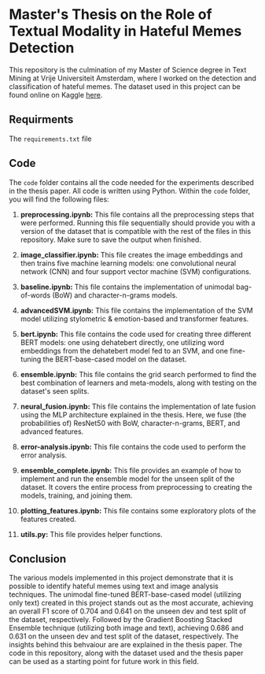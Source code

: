 # Master's Thesis on the Role of Textual Modality in Hateful Memes Detection 

This repository is the culmination of my Master of Science degree in Text Mining at Vrije Universiteit Amsterdam, where I worked on the detection and classification of hateful memes. The dataset used in this project can be found online on Kaggle [here](https://www.kaggle.com/datasets/williamberrios/hateful-memes).

## Requirments

The `requirements.txt` file 
## Code

The `code` folder contains all the code needed for the experiments described in the thesis paper. All code is written using Python. Within the `code` folder, you will find the following files:



1. **preprocessing.ipynb:** This file contains all the preprocessing steps that were performed. Running this file sequentially should provide you with a version of the dataset that is compatible with the rest of the files in this repository. Make sure to save the output when finished.

2. **image_classifier.ipynb:** This file creates the image embeddings and then trains five machine learning models: one convolutional neural network (CNN) and four support vector machine (SVM) configurations.
3. **baseline.ipynb:** This file contains the implementation of unimodal bag-of-words (BoW) and character-n-grams models.

4. **advancedSVM.ipynb:** This file contains the implementation of the SVM model utilizing stylometric & emotion-based and transformer features.

5. **bert.ipynb:** This file contains the code used for creating three different BERT models: one using dehatebert directly, one utilizing word embeddings from the dehatebert model fed to an SVM, and one fine-tuning the BERT-base-cased model on the dataset.

6. **ensemble.ipynb:** This file contains the grid search performed to find the best combination of learners and meta-models, along with testing on the dataset's seen splits.

7. **neural_fusion.ipynb:** This file contains the implementation of late fusion using the MLP architecture explained in the thesis. Here, we fuse (the probabilities of) ResNet50 with BoW, character-n-grams, BERT, and advanced features.

8. **error-analysis.ipynb:** This file contains the code used to perform the error analysis.

9. **ensemble_complete.ipynb:** This file provides an example of how to implement and run the ensemble model for the unseen split of the dataset. It covers the entire process from preprocessing to creating the models, training, and joining them.

10. **plotting_features.ipynb:** This file contains some exploratory plots of the features created.

11. **utils.py:** This file provides helper functions.

## Conclusion

The various models implemented in this project demonstrate that it is possible to identify hateful memes using text and image analysis techniques. The unimodal fine-tuned BERT-base-cased model (utilizing only text) created in this project stands out as the most accurate, achieving an overall F1 score of 0.704 and 0.641 on the unseen dev and test split of the dataset, respectively. Followed by the Gradient Boosting Stacked Ensemble technique (utilizing both image and text), achieving 0.686 and 0.631 on the unseen dev and test split of the dataset, respectively. The insights behind this behvaiour are are explained in the thesis paper. The code in this repository, along with the dataset used and the thesis paper can be used as a starting point for future work in this field.